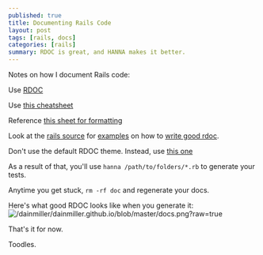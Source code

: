 ```yaml
---
published: true
title: Documenting Rails Code
layout: post
tags: [rails, docs]
categories: [rails]
summary: RDOC is great, and HANNA makes it better.
---
```


Notes on how I document Rails code:

Use [RDOC](https://github.com/rdoc/rdoc)

Use [this cheatsheet](http://jan.varwig.org/wp-content/uploads/2006/09/Rdoc%20Cheat%20Sheet.pdf)

Reference [this sheet for formatting](http://guides.rubyonrails.org/api_documentation_guidelines.html)

Look at the [rails source](https://github.com/rails/rails) for [examples](https://github.com/rails/rails/blob/master/activesupport/lib/active_support/benchmarkable.rb) on how to [write good rdoc](https://github.com/rails/rails/blob/master/activesupport/lib/active_support/benchmarkable.rb).

Don't use the default RDOC theme. Instead, use [this one](https://github.com/mislav/hanna)

As a result of that, you'll use `hanna /path/to/folders/*.rb` to generate your tests.

Anytime you get stuck, `rm -rf doc` and regenerate your docs.

Here's what good RDOC looks like when you generate it:
![/dainmiller/dainmiller.github.io/blob/master/docs.png?raw=true]()

That's it for now. 

Toodles.
